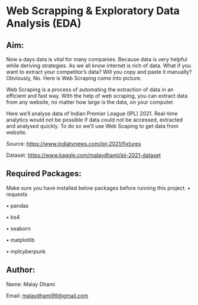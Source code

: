 # Web Scrapping & Exploratory Data Analysis (EDA)

## Aim: 

Now a days data is vital for many companies. Because data is very helpful while deriving strategies. As we all know internet is rich of data. What if you want to extract your competitor’s data? Will you copy and paste it manually? Obviously, No. Here is Web Scraping come into picture.
	
Web Scraping is a process of automating the extraction of data in an efficient and fast way. With the help of web scraping, you can extract data from any website, no matter how large is the data, on your computer.

Here we’ll analyse data of Indian Premier League (IPL) 2021. Real-time analytics would not be possible if data could not be accessed, extracted and analysed quickly. To do so we’ll use Web Scaping to get data from website.

Source: https://www.indiatvnews.com/ipl-2021/fixtures

Dataset: https://www.kaggle.com/malaydhami/ipl-2021-dataset

## Required Packages:

Make sure you have installed below packages before running this project.
•	requests

•	pandas

•	bs4

•	seaborn

•	matplotlib

•	mplcyberpunk

## Author:
Name: Malay Dhami

Email: malaydhami99@gmail.com

